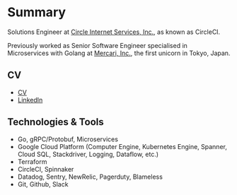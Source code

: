 # Summary

Solutions Engineer at [Circle Internet Services, Inc.](https://circleci.com/about/), as known as CircleCI.

Previously worked as Senior Software Engineer specialised in Microservices with Golang  at [Mercari, Inc.](https://about.mercari.com/en/), the first unicorn in Tokyo, Japan.

## CV

- [CV](https://tangoenskai.github.io/)
- [LinkedIn](https://www.linkedin.com/in/junhahn/)

## Technologies & Tools

- Go, gRPC/Protobuf, Microservices
- Google Cloud Platform (Computer Engine, Kubernetes Engine, Spanner, Cloud SQL, Stackdriver, Logging, Dataflow, etc.)
- Terraform
- CircleCI, Spinnaker
- Datadog, Sentry, NewRelic, Pagerduty, Blameless
- Git, Github, Slack
